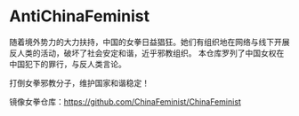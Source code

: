 # AntiChinaFeminist

随着境外势力的大力扶持，中国的女拳日益猖狂。她们有组织地在网络与线下开展反人类的活动，破坏了社会安定和谐，近乎邪教组织。
本仓库罗列了中国女权在中国犯下的罪行，与反人类言论。

打倒女拳邪教分子，维护国家和谐稳定！

镜像女拳仓库：https://github.com/ChinaFeminist/ChinaFeminist
